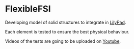 # FlexibleFSI
Developing model of solid structures to integrate in [LilyPad](https://github.com/weymouth/lily-pad).

Each element is tested to ensure the best physical behaviour.

Videos of the tests are going to be uploaded on [Youtube](www.youtube.co.uk).
 
